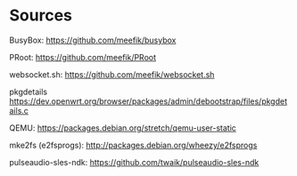 Sources
=======

BusyBox: https://github.com/meefik/busybox

PRoot: https://github.com/meefik/PRoot

websocket.sh: https://github.com/meefik/websocket.sh

pkgdetails https://dev.openwrt.org/browser/packages/admin/debootstrap/files/pkgdetails.c

QEMU: https://packages.debian.org/stretch/qemu-user-static

mke2fs (e2fsprogs): http://packages.debian.org/wheezy/e2fsprogs

pulseaudio-sles-ndk: https://github.com/twaik/pulseaudio-sles-ndk

